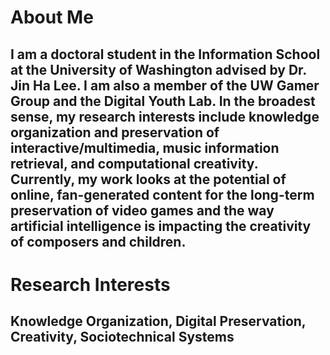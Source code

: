 # About Me 
I am a doctoral student in the Information School at the University of Washington advised by Dr. Jin Ha Lee. I am also a member of the UW Gamer Group and the Digital Youth Lab. In the broadest sense, my research interests include knowledge organization and preservation of interactive/multimedia, music information retrieval, and computational creativity.   
Currently, my work looks at the potential of online, fan-generated content for the long-term preservation of video games and the way artificial intelligence is impacting the creativity of composers and children. 
---
# Research Interests 
Knowledge Organization, Digital Preservation, Creativity, Sociotechnical Systems
---
